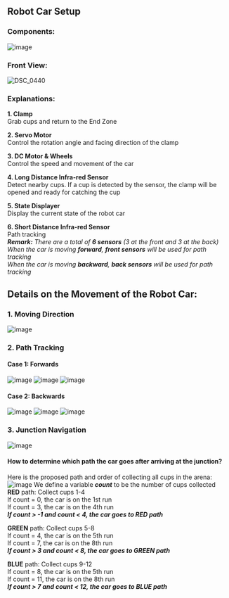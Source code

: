 ## Robot Car Setup

### Components:
![image](https://github.com/tommykwok722/Cup-Retrieving-Robot-Car/assets/132838814/1dc4e55e-4ead-4e7f-bcea-ad550dbd9832)

### Front View:
![DSC_0440](https://github.com/tommykwok722/Cup-Retrieving-Robot-Car/assets/132838814/22a7447c-6d47-4d55-81c0-ababef0990b9)

### Explanations:
**1. Clamp** <br>
Grab cups and return to the End Zone

**2. Servo Motor** <br>
Control the rotation angle and facing direction of the clamp

**3. DC Motor & Wheels** <br>
Control the speed and movement of the car

**4. Long Distance Infra-red Sensor** <br>
Detect nearby cups. If a cup is detected by the sensor, the clamp will be opened and ready for catching the cup

**5. State Displayer** <br>
Display the current state of the robot car

**6. Short Distance Infra-red Sensor** <br>
Path tracking <br>
***Remark:*** *There are a total of **6 sensors** (3 at the front and 3 at the back)* <br>
*When the car is moving ***forward***, ***front sensors*** will be used for path tracking* <br>
*When the car is moving ***backward***, ***back sensors*** will be used for path tracking*

## Details on the Movement of the Robot Car:
### 1. Moving Direction <br>
![image](https://github.com/tommykwok722/Cup-Retrieving-Robot-Car/assets/132838814/a3b55108-a15e-494d-9d1d-37cb932e319b)

### 2. Path Tracking <br>
#### Case 1: Forwards
![image](https://github.com/tommykwok722/Cup-Retrieving-Robot-Car/assets/132838814/94ed56aa-9c4b-425a-b9b2-f0b554190164)
![image](https://github.com/tommykwok722/Cup-Retrieving-Robot-Car/assets/132838814/513f8323-2582-45dd-ba4a-5634cac51e4a)
![image](https://github.com/tommykwok722/Cup-Retrieving-Robot-Car/assets/132838814/c16667a4-e261-497b-8dd7-846ed9ad9ea0)

#### Case 2: Backwards
![image](https://github.com/tommykwok722/Cup-Retrieving-Robot-Car/assets/132838814/d385a28d-47c7-4962-b7eb-001f4a90a2f9)
![image](https://github.com/tommykwok722/Cup-Retrieving-Robot-Car/assets/132838814/89d44d33-1ff1-4e94-8372-a14bdd7c3911)
![image](https://github.com/tommykwok722/Cup-Retrieving-Robot-Car/assets/132838814/9165eac7-15c1-47c0-98a9-d88194622fcc)

### 3. Junction Navigation <br>
![image](https://github.com/tommykwok722/Cup-Retrieving-Robot-Car/assets/132838814/f764f877-c257-4cda-8526-098c8fa1a3d8)
#### How to determine which path the car goes after arriving at the junction?
Here is the proposed path and order of collecting all cups in the arena: <br>
![image](https://github.com/tommykwok722/Cup-Retrieving-Robot-Car/assets/132838814/5469d935-0931-4443-a8a9-1178b0407a60)
We define a variable ***count*** to be the number of cups collected <br>
**RED** path: Collect cups 1-4 <br>
If count = 0, the car is on the 1st run <br>
If count = 3, the car is on the 4th run <br>
***If count > -1 and count < 4, the car goes to RED path*** <br>

**GREEN** path: Collect cups 5-8 <br>
If count = 4, the car is on the 5th run <br>
If count = 7, the car is on the 8th run <br>
***If count > 3 and count < 8, the car goes to GREEN path*** <br>

**BLUE** path: Collect cups 9-12 <br>
If count = 8, the car is on the 5th run <br>
If count = 11, the car is on the 8th run <br>
***If count > 7 and count < 12, the car goes to BLUE path*** <br>

